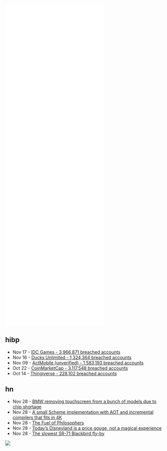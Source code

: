 ![Metrics](https://raw.githubusercontent.com/phixion/phixion/master/metrics.svg)

## hibp

<!--
for https://github.com/phixion/phixion/blob/main/.github/workflows/feeds.yml
-->
<!--START_SECTION:haveibeenpwnd-->
- Nov 17 - [IDC Games - 3,966,871 breached accounts](https://haveibeenpwned.com/PwnedWebsites#IDCGames)
- Nov 16 - [Ducks Unlimited - 1,324,364 breached accounts](https://haveibeenpwned.com/PwnedWebsites#DucksUnlimited)
- Nov 09 - [ActMobile (unverified) - 1,583,193 breached accounts](https://haveibeenpwned.com/PwnedWebsites#ActMobile)
- Oct 22 - [CoinMarketCap - 3,117,548 breached accounts](https://haveibeenpwned.com/PwnedWebsites#CoinMarketCap)
- Oct 14 - [Thingiverse - 228,102 breached accounts](https://haveibeenpwned.com/PwnedWebsites#Thingiverse)
<!--END_SECTION:haveibeenpwnd-->

## hn

<!--
for https://github.com/phixion/phixion/blob/main/.github/workflows/feeds.yml
-->
<!--START_SECTION:hn-->
- Nov 28 - [BMW removing touchscreen from a bunch of models due to chip shortage](https://www.autoblog.com/2021/11/05/bmws-losing-touchscreen-functionality/)
- Nov 28 - [A small Scheme implementation with AOT and incremental compilers that fits in 4K](https://github.com/udem-dlteam/ribbit)
- Nov 28 - [The Fuel of Philosophers](https://www.illustratedphilosopher.com/episodes/the-fuel-of-philosophers)
- Nov 28 - [Today’s Disneyland is a price gouge, not a magical experience](https://www.sfgate.com/travel-column/article/Disneyland-is-a-price-gouge-16616134.php)
- Nov 28 - [The slowest SR-71 Blackbird fly-by](https://theaviationgeekclub.com/story-behind-famed-sr-71-blackbird-super-low-knife-edge-pass/)
<!--END_SECTION:hn-->

<!--
for https://yhype.me
-->
![](https://hit.yhype.me/github/profile?user_id=13013670)
